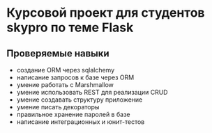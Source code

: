 # Курсовой проект для студентов skypro по теме Flask

## Проверяемые навыки
- создание ORM через sqlalchemy
- написание запросов к базе через ORM 
- умение работать с Marshmallow
- умение использовать REST для реализации CRUD
- умение создавать структуру приложение
- умение писать декораторы
- правильное хранение паролей в базе
- написание интеграционных и юнит-тестов







